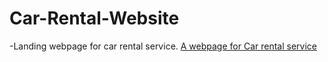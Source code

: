 # Car-Rental-Website
-Landing webpage for car rental service.
[A webpage for Car rental service](https://rishanhassan.github.io/Car-Rental-Website/) 
